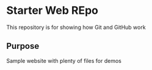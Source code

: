 # Starter Web REpo

This repository is for showing how Git and GitHub work

## Purpose

Sample website with plenty of files for demos